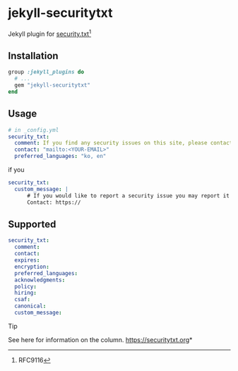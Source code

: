 # jekyll-securitytxt

Jekyll plugin for [security.txt](https://www.rfc-editor.org/rfc/rfc9116)[^1]

[^1]: RFC9116

## Installation
```ruby
group :jekyll_plugins do
  # ...
  gem "jekyll-securitytxt"
end
```

## Usage

```yaml
# in _config.yml
security_txt:
  comment: If you find any security issues on this site, please contact me!
  contact: "mailto:<YOUR-EMAIL>"
  preferred_languages: "ko, en"
```

if you 
```yaml
security_txt:
  custom_message: |
      # If you would like to report a security issue you may report it to us via bugbounty platform
      Contact: https://
```

## Supported

```yaml
security_txt:
  comment:
  contact:
  expires:
  encryption:
  preferred_languages:
  acknowledgments:
  policy:
  hiring:
  csaf:
  canonical:
  custom_message:
```

> [!TIP]
> See here for information on the column. https://securitytxt.org*